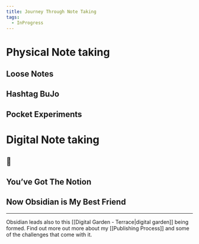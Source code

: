 ```yaml
---
title: Journey Through Note Taking
tags:
  - InProgress
---
```


# Physical Note taking
## Loose Notes

## Hashtag BuJo

## Pocket Experiments

# Digital Note taking

## 🤷

## You’ve Got The Notion

## Now Obsidian is My Best Friend

---

Obsidian leads also to this [[Digital Garden - Terrace|digital garden]] being formed. Find out more out more about my [[Publishing Process]] and some of the challenges that come with it. 
